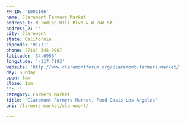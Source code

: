 ```yaml
---
FM_ID: '1002106'
name: Claremont Farmers Market
address_1: N Indian Hill Blvd & W 2Nd St
address_2: ''
city: Claremont
state: California
zipcode: '91711'
phone: (714) 345-3087
latitude: '34.0956'
longitude: '-117.7193'
website: 'http://www.claremontforum.org/claremont-farmers-market/'
day: Sunday
open: 8am
close: 1pm
'': ''
category: Farmers Market
title: 'Claremont Farmers Market, Food Oasis Los Angeles'
uri: /farmers-market/claremont/

---
```

